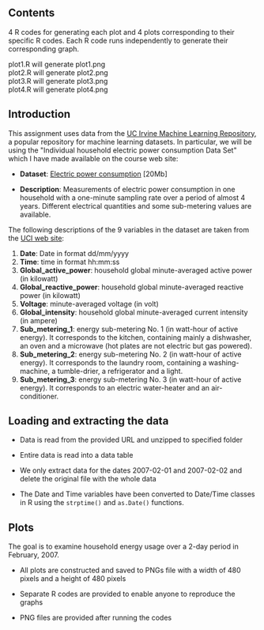 ## Contents

4 R codes for generating each plot and 4 plots corresponding to their specific R codes. Each R code runs independently to generate their corresponding graph. 

plot1.R will generate plot1.png   
plot2.R will generate plot2.png   
plot3.R will generate plot3.png  
plot4.R will generate plot4.png  



## Introduction

This assignment uses data from
the <a href="http://archive.ics.uci.edu/ml/">UC Irvine Machine
Learning Repository</a>, a popular repository for machine learning
datasets. In particular, we will be using the "Individual household
electric power consumption Data Set" which I have made available on
the course web site:


* <b>Dataset</b>: <a href="https://d396qusza40orc.cloudfront.net/exdata%2Fdata%2Fhousehold_power_consumption.zip">Electric power consumption</a> [20Mb]

* <b>Description</b>: Measurements of electric power consumption in
one household with a one-minute sampling rate over a period of almost
4 years. Different electrical quantities and some sub-metering values
are available.


The following descriptions of the 9 variables in the dataset are taken
from
the <a href="https://archive.ics.uci.edu/ml/datasets/Individual+household+electric+power+consumption">UCI
web site</a>:

<ol>
<li><b>Date</b>: Date in format dd/mm/yyyy </li>
<li><b>Time</b>: time in format hh:mm:ss </li>
<li><b>Global_active_power</b>: household global minute-averaged active power (in kilowatt) </li>
<li><b>Global_reactive_power</b>: household global minute-averaged reactive power (in kilowatt) </li>
<li><b>Voltage</b>: minute-averaged voltage (in volt) </li>
<li><b>Global_intensity</b>: household global minute-averaged current intensity (in ampere) </li>
<li><b>Sub_metering_1</b>: energy sub-metering No. 1 (in watt-hour of active energy). It corresponds to the kitchen, containing mainly a dishwasher, an oven and a microwave (hot plates are not electric but gas powered). </li>
<li><b>Sub_metering_2</b>: energy sub-metering No. 2 (in watt-hour of active energy). It corresponds to the laundry room, containing a washing-machine, a tumble-drier, a refrigerator and a light. </li>
<li><b>Sub_metering_3</b>: energy sub-metering No. 3 (in watt-hour of active energy). It corresponds to an electric water-heater and an air-conditioner.</li>
</ol>

## Loading and extracting the data

* Data is read from the provided URL and unzipped to specified folder

* Entire data is read into a data table

* We only extract data for the dates 2007-02-01 and 2007-02-02 and delete the original file with the whole data

* The Date and Time variables have been converted to Date/Time classes in R using the `strptime()` and `as.Date()` functions.


## Plots

The goal is to examine household energy usage over a 2-day period in February, 2007. 

* All plots are constructed and saved to PNGs file with a width of 480
pixels and a height of 480 pixels

* Separate R codes are provided to enable anyone to reproduce the graphs

* PNG files are provided after running the codes


